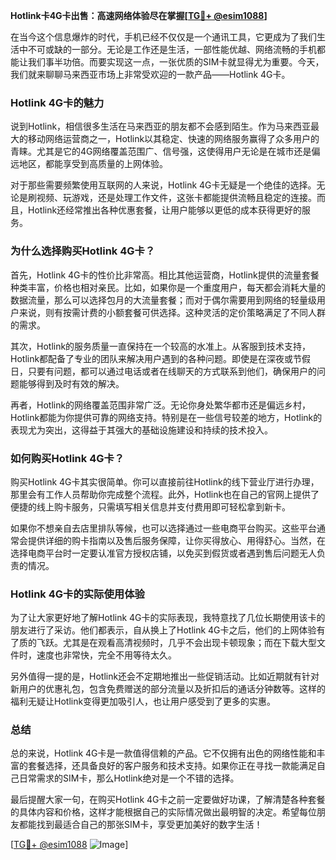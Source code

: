 **Hotlink卡4G卡出售：高速网络体验尽在掌握[[TG💪+ @esim1088](https://t.me/s/esim1088)]**

在当今这个信息爆炸的时代，手机已经不仅仅是一个通讯工具，它更成为了我们生活中不可或缺的一部分。无论是工作还是生活，一部性能优越、网络流畅的手机都能让我们事半功倍。而要实现这一点，一张优质的SIM卡就显得尤为重要。今天，我们就来聊聊马来西亚市场上非常受欢迎的一款产品——Hotlink 4G卡。

### Hotlink 4G卡的魅力

说到Hotlink，相信很多生活在马来西亚的朋友都不会感到陌生。作为马来西亚最大的移动网络运营商之一，Hotlink以其稳定、快速的网络服务赢得了众多用户的青睐。尤其是它的4G网络覆盖范围广、信号强，这使得用户无论是在城市还是偏远地区，都能享受到高质量的上网体验。

对于那些需要频繁使用互联网的人来说，Hotlink 4G卡无疑是一个绝佳的选择。无论是刷视频、玩游戏，还是处理工作文件，这张卡都能提供流畅且稳定的连接。而且，Hotlink还经常推出各种优惠套餐，让用户能够以更低的成本获得更好的服务。

### 为什么选择购买Hotlink 4G卡？

首先，Hotlink 4G卡的性价比非常高。相比其他运营商，Hotlink提供的流量套餐种类丰富，价格也相对亲民。比如，如果你是一个重度用户，每天都会消耗大量的数据流量，那么可以选择包月的大流量套餐；而对于偶尔需要用到网络的轻量级用户来说，则有按需计费的小额套餐可供选择。这种灵活的定价策略满足了不同人群的需求。

其次，Hotlink的服务质量一直保持在一个较高的水准上。从客服到技术支持，Hotlink都配备了专业的团队来解决用户遇到的各种问题。即使是在深夜或节假日，只要有问题，都可以通过电话或者在线聊天的方式联系到他们，确保用户的问题能够得到及时有效的解决。

再者，Hotlink的网络覆盖范围非常广泛。无论你身处繁华都市还是偏远乡村，Hotlink都能为你提供可靠的网络支持。特别是在一些信号较差的地方，Hotlink的表现尤为突出，这得益于其强大的基础设施建设和持续的技术投入。

### 如何购买Hotlink 4G卡？

购买Hotlink 4G卡其实很简单。你可以直接前往Hotlink的线下营业厅进行办理，那里会有工作人员帮助你完成整个流程。此外，Hotlink也在自己的官网上提供了便捷的线上购卡服务，只需填写相关信息并支付费用即可轻松拿到新卡。

如果你不想亲自去店里排队等候，也可以选择通过一些电商平台购买。这些平台通常会提供详细的购卡指南以及售后服务保障，让你买得放心、用得舒心。当然，在选择电商平台时一定要认准官方授权店铺，以免买到假货或者遇到售后问题无人负责的情况。

### Hotlink 4G卡的实际使用体验

为了让大家更好地了解Hotlink 4G卡的实际表现，我特意找了几位长期使用该卡的朋友进行了采访。他们都表示，自从换上了Hotlink 4G卡之后，他们的上网体验有了质的飞跃。尤其是在观看高清视频时，几乎不会出现卡顿现象；而在下载大型文件时，速度也非常快，完全不用等待太久。

另外值得一提的是，Hotlink还会不定期地推出一些促销活动。比如近期就有针对新用户的优惠礼包，包含免费赠送的部分流量以及折扣后的通话分钟数等。这样的福利无疑让Hotlink变得更加吸引人，也让用户感受到了更多的实惠。

### 总结

总的来说，Hotlink 4G卡是一款值得信赖的产品。它不仅拥有出色的网络性能和丰富的套餐选择，还具备良好的客户服务和技术支持。如果你正在寻找一款能满足自己日常需求的SIM卡，那么Hotlink绝对是一个不错的选择。

最后提醒大家一句，在购买Hotlink 4G卡之前一定要做好功课，了解清楚各种套餐的具体内容和价格，这样才能根据自己的实际情况做出最明智的决定。希望每位朋友都能找到最适合自己的那张SIM卡，享受更加美好的数字生活！

[[TG💪+ @esim1088](https://t.me/s/esim1088) ![Image](https://i.postimg.cc/4NQfJmqS/Snipaste-2025-05-13-00-14-12.png)]